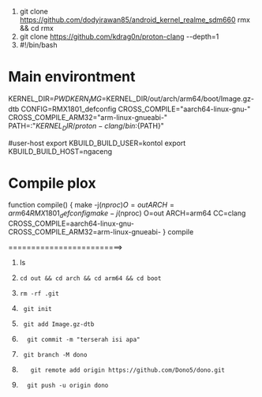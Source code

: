 1. git clone https://github.com/dodyirawan85/android_kernel_realme_sdm660 rmx && cd rmx
2. git clone https://github.com/kdrag0n/proton-clang --depth=1
3. #!/bin/bash

# Main environtment
KERNEL_DIR=$PWD
KERN_IMG=$KERNEL_DIR/out/arch/arm64/boot/Image.gz-dtb
CONFIG=RMX1801_defconfig
CROSS_COMPILE="aarch64-linux-gnu-"
CROSS_COMPILE_ARM32="arm-linux-gnueabi-" 
PATH=:"${KERNEL_DIR}/proton-clang/bin:${PATH}"

#user-host
export KBUILD_BUILD_USER=kontol
export KBUILD_BUILD_HOST=ngaceng
# Compile plox
function compile() {
    make -j$(nproc) O=out ARCH=arm64 RMX1801_defconfig
    make -j$(nproc) O=out ARCH=arm64  CC=clang \
                               CROSS_COMPILE=aarch64-linux-gnu- \
                               CROSS_COMPILE_ARM32=arm-linux-gnueabi-
}
compile


=========================>


1.    ls

2.     cd out && cd arch && cd arm64 && cd boot


3.     rm -rf .git


4.      git init

5.      git add Image.gz-dtb

6.       git commit -m "terserah isi apa"

7.      git branch -M dono

8.        git remote add origin https://github.com/Dono5/dono.git

9.       git push -u origin dono











